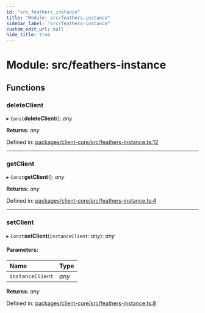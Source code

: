 ```yaml
---
id: "src_feathers_instance"
title: "Module: src/feathers-instance"
sidebar_label: "src/feathers-instance"
custom_edit_url: null
hide_title: true
---
```


# Module: src/feathers-instance

## Functions

### deleteClient

▸ `Const`**deleteClient**(): *any*

**Returns:** *any*

Defined in: [packages/client-core/src/feathers-instance.ts:12](https://github.com/xr3ngine/xr3ngine/blob/65dfcf39a/packages/client-core/src/feathers-instance.ts#L12)

___

### getClient

▸ `Const`**getClient**(): *any*

**Returns:** *any*

Defined in: [packages/client-core/src/feathers-instance.ts:4](https://github.com/xr3ngine/xr3ngine/blob/65dfcf39a/packages/client-core/src/feathers-instance.ts#L4)

___

### setClient

▸ `Const`**setClient**(`instanceClient`: *any*): *any*

#### Parameters:

Name | Type |
:------ | :------ |
`instanceClient` | *any* |

**Returns:** *any*

Defined in: [packages/client-core/src/feathers-instance.ts:8](https://github.com/xr3ngine/xr3ngine/blob/65dfcf39a/packages/client-core/src/feathers-instance.ts#L8)
